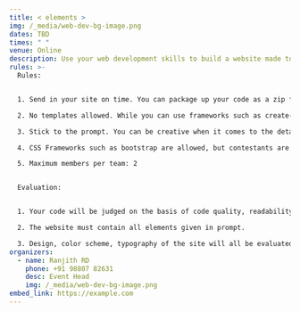 ```yaml
---
title: < elements >
img: /_media/web-dev-bg-image.png
dates: TBD
times: " "
venue: Online
description: Use your web development skills to build a website made to please!
rules: >-
  Rules: 


  1. Send in your site on time. You can package up your code as a zip file and email a link, or upload it to GitHub. 

  2. No templates allowed. While you can use frameworks such as create-react-app, don't use any HTML templates to make your site. 

  3. Stick to the prompt. You can be creative when it comes to the details, but make sure that you don't deviate from the instructions given on the day of the contest. 

  4. CSS Frameworks such as bootstrap are allowed, but contestants are encouraged to be creative with how they use it. 

  5. Maximum members per team: 2


  Evaluation: 


  1. Your code will be judged on the basis of code quality, readability, etc. 

  2. The website must contain all elements given in prompt. 

  3. Design, color scheme, typography of the site will all be evaluated.
organizers:
  - name: Ranjith RD
    phone: +91 98807 82631
    desc: Event Head
    img: /_media/web-dev-bg-image.png
embed_link: https://example.com
---
```

